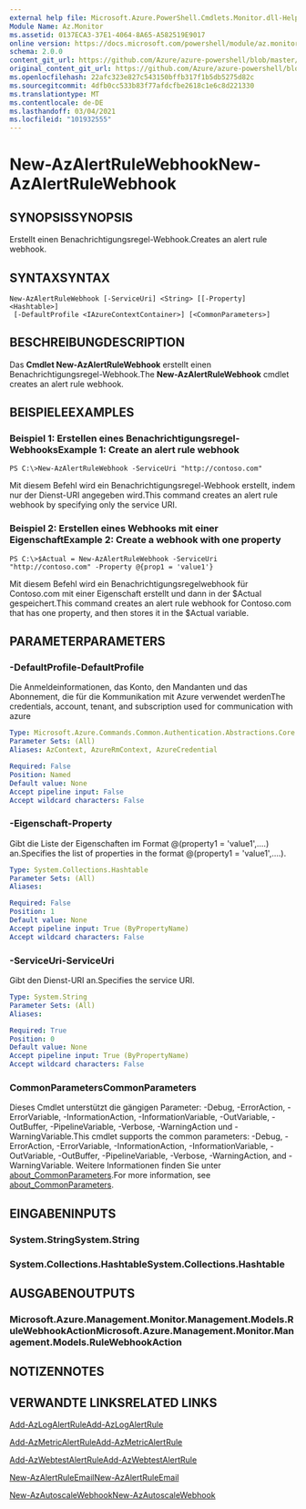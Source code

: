 ```yaml
---
external help file: Microsoft.Azure.PowerShell.Cmdlets.Monitor.dll-Help.xml
Module Name: Az.Monitor
ms.assetid: 0137ECA3-37E1-4064-8A65-A582519E9017
online version: https://docs.microsoft.com/powershell/module/az.monitor/new-azalertrulewebhook
schema: 2.0.0
content_git_url: https://github.com/Azure/azure-powershell/blob/master/src/Monitor/Monitor/help/New-AzAlertRuleWebhook.md
original_content_git_url: https://github.com/Azure/azure-powershell/blob/master/src/Monitor/Monitor/help/New-AzAlertRuleWebhook.md
ms.openlocfilehash: 22afc323e827c543150bffb317f1b5db5275d82c
ms.sourcegitcommit: 4dfb0cc533b83f77afdcfbe2618c1e6c8d221330
ms.translationtype: MT
ms.contentlocale: de-DE
ms.lasthandoff: 03/04/2021
ms.locfileid: "101932555"
---
```

# <span data-ttu-id="9fb42-101">New-AzAlertRuleWebhook</span><span class="sxs-lookup"><span data-stu-id="9fb42-101">New-AzAlertRuleWebhook</span></span>

## <span data-ttu-id="9fb42-102">SYNOPSIS</span><span class="sxs-lookup"><span data-stu-id="9fb42-102">SYNOPSIS</span></span>
<span data-ttu-id="9fb42-103">Erstellt einen Benachrichtigungsregel-Webhook.</span><span class="sxs-lookup"><span data-stu-id="9fb42-103">Creates an alert rule webhook.</span></span>

## <span data-ttu-id="9fb42-104">SYNTAX</span><span class="sxs-lookup"><span data-stu-id="9fb42-104">SYNTAX</span></span>

```
New-AzAlertRuleWebhook [-ServiceUri] <String> [[-Property] <Hashtable>]
 [-DefaultProfile <IAzureContextContainer>] [<CommonParameters>]
```

## <span data-ttu-id="9fb42-105">BESCHREIBUNG</span><span class="sxs-lookup"><span data-stu-id="9fb42-105">DESCRIPTION</span></span>
<span data-ttu-id="9fb42-106">Das **Cmdlet New-AzAlertRuleWebhook** erstellt einen Benachrichtigungsregel-Webhook.</span><span class="sxs-lookup"><span data-stu-id="9fb42-106">The **New-AzAlertRuleWebhook** cmdlet creates an alert rule webhook.</span></span>

## <span data-ttu-id="9fb42-107">BEISPIELE</span><span class="sxs-lookup"><span data-stu-id="9fb42-107">EXAMPLES</span></span>

### <span data-ttu-id="9fb42-108">Beispiel 1: Erstellen eines Benachrichtigungsregel-Webhooks</span><span class="sxs-lookup"><span data-stu-id="9fb42-108">Example 1: Create an alert rule webhook</span></span>
```
PS C:\>New-AzAlertRuleWebhook -ServiceUri "http://contoso.com"
```

<span data-ttu-id="9fb42-109">Mit diesem Befehl wird ein Benachrichtigungsregel-Webhook erstellt, indem nur der Dienst-URI angegeben wird.</span><span class="sxs-lookup"><span data-stu-id="9fb42-109">This command creates an alert rule webhook by specifying only the service URI.</span></span>

### <span data-ttu-id="9fb42-110">Beispiel 2: Erstellen eines Webhooks mit einer Eigenschaft</span><span class="sxs-lookup"><span data-stu-id="9fb42-110">Example 2: Create a webhook with one property</span></span>
```
PS C:\>$Actual = New-AzAlertRuleWebhook -ServiceUri "http://contoso.com" -Property @{prop1 = 'value1'}
```

<span data-ttu-id="9fb42-111">Mit diesem Befehl wird ein Benachrichtigungsregelwebhook für Contoso.com mit einer Eigenschaft erstellt und dann in der $Actual gespeichert.</span><span class="sxs-lookup"><span data-stu-id="9fb42-111">This command creates an alert rule webhook for Contoso.com that has one property, and then stores it in the $Actual variable.</span></span>

## <span data-ttu-id="9fb42-112">PARAMETER</span><span class="sxs-lookup"><span data-stu-id="9fb42-112">PARAMETERS</span></span>

### <span data-ttu-id="9fb42-113">-DefaultProfile</span><span class="sxs-lookup"><span data-stu-id="9fb42-113">-DefaultProfile</span></span>
<span data-ttu-id="9fb42-114">Die Anmeldeinformationen, das Konto, den Mandanten und das Abonnement, die für die Kommunikation mit Azure verwendet werden</span><span class="sxs-lookup"><span data-stu-id="9fb42-114">The credentials, account, tenant, and subscription used for communication with azure</span></span>

```yaml
Type: Microsoft.Azure.Commands.Common.Authentication.Abstractions.Core.IAzureContextContainer
Parameter Sets: (All)
Aliases: AzContext, AzureRmContext, AzureCredential

Required: False
Position: Named
Default value: None
Accept pipeline input: False
Accept wildcard characters: False
```

### <span data-ttu-id="9fb42-115">-Eigenschaft</span><span class="sxs-lookup"><span data-stu-id="9fb42-115">-Property</span></span>
<span data-ttu-id="9fb42-116">Gibt die Liste der Eigenschaften im Format @(property1 = 'value1',....) an.</span><span class="sxs-lookup"><span data-stu-id="9fb42-116">Specifies the list of properties in the format @(property1 = 'value1',....).</span></span>

```yaml
Type: System.Collections.Hashtable
Parameter Sets: (All)
Aliases:

Required: False
Position: 1
Default value: None
Accept pipeline input: True (ByPropertyName)
Accept wildcard characters: False
```

### <span data-ttu-id="9fb42-117">-ServiceUri</span><span class="sxs-lookup"><span data-stu-id="9fb42-117">-ServiceUri</span></span>
<span data-ttu-id="9fb42-118">Gibt den Dienst-URI an.</span><span class="sxs-lookup"><span data-stu-id="9fb42-118">Specifies the service URI.</span></span>

```yaml
Type: System.String
Parameter Sets: (All)
Aliases:

Required: True
Position: 0
Default value: None
Accept pipeline input: True (ByPropertyName)
Accept wildcard characters: False
```

### <span data-ttu-id="9fb42-119">CommonParameters</span><span class="sxs-lookup"><span data-stu-id="9fb42-119">CommonParameters</span></span>
<span data-ttu-id="9fb42-120">Dieses Cmdlet unterstützt die gängigen Parameter: -Debug, -ErrorAction, -ErrorVariable, -InformationAction, -InformationVariable, -OutVariable, -OutBuffer, -PipelineVariable, -Verbose, -WarningAction und -WarningVariable.</span><span class="sxs-lookup"><span data-stu-id="9fb42-120">This cmdlet supports the common parameters: -Debug, -ErrorAction, -ErrorVariable, -InformationAction, -InformationVariable, -OutVariable, -OutBuffer, -PipelineVariable, -Verbose, -WarningAction, and -WarningVariable.</span></span> <span data-ttu-id="9fb42-121">Weitere Informationen finden Sie unter [about_CommonParameters](http://go.microsoft.com/fwlink/?LinkID=113216).</span><span class="sxs-lookup"><span data-stu-id="9fb42-121">For more information, see [about_CommonParameters](http://go.microsoft.com/fwlink/?LinkID=113216).</span></span>

## <span data-ttu-id="9fb42-122">EINGABEN</span><span class="sxs-lookup"><span data-stu-id="9fb42-122">INPUTS</span></span>

### <span data-ttu-id="9fb42-123">System.String</span><span class="sxs-lookup"><span data-stu-id="9fb42-123">System.String</span></span>

### <span data-ttu-id="9fb42-124">System.Collections.Hashtable</span><span class="sxs-lookup"><span data-stu-id="9fb42-124">System.Collections.Hashtable</span></span>

## <span data-ttu-id="9fb42-125">AUSGABEN</span><span class="sxs-lookup"><span data-stu-id="9fb42-125">OUTPUTS</span></span>

### <span data-ttu-id="9fb42-126">Microsoft.Azure.Management.Monitor.Management.Models.RuleWebhookAction</span><span class="sxs-lookup"><span data-stu-id="9fb42-126">Microsoft.Azure.Management.Monitor.Management.Models.RuleWebhookAction</span></span>

## <span data-ttu-id="9fb42-127">NOTIZEN</span><span class="sxs-lookup"><span data-stu-id="9fb42-127">NOTES</span></span>

## <span data-ttu-id="9fb42-128">VERWANDTE LINKS</span><span class="sxs-lookup"><span data-stu-id="9fb42-128">RELATED LINKS</span></span>

[<span data-ttu-id="9fb42-129">Add-AzLogAlertRule</span><span class="sxs-lookup"><span data-stu-id="9fb42-129">Add-AzLogAlertRule</span></span>](./Add-AzLogAlertRule.md)

[<span data-ttu-id="9fb42-130">Add-AzMetricAlertRule</span><span class="sxs-lookup"><span data-stu-id="9fb42-130">Add-AzMetricAlertRule</span></span>](./Add-AzMetricAlertRule.md)

[<span data-ttu-id="9fb42-131">Add-AzWebtestAlertRule</span><span class="sxs-lookup"><span data-stu-id="9fb42-131">Add-AzWebtestAlertRule</span></span>](./Add-AzWebtestAlertRule.md)

[<span data-ttu-id="9fb42-132">New-AzAlertRuleEmail</span><span class="sxs-lookup"><span data-stu-id="9fb42-132">New-AzAlertRuleEmail</span></span>](./New-AzAlertRuleEmail.md)

[<span data-ttu-id="9fb42-133">New-AzAutoscaleWebhook</span><span class="sxs-lookup"><span data-stu-id="9fb42-133">New-AzAutoscaleWebhook</span></span>](./New-AzAutoscaleWebhook.md)


